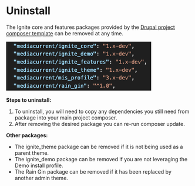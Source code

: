 # Uninstall

The Ignite core and features packages provided by the [Drupal project composer template](https://bitbucket.org/mediacurrent/drupal-project/) can be removed at any time.

![](<../.gitbook/assets/Screen Shot 2023-05-24 at 11.15.08 AM.png>)

**Steps to uninstall:**

1. To uninstall, you will need to copy any dependencies you still need from package into your main project composer.&#x20;
2. After removing the desired package you can re-run composer update.&#x20;

**Other packages:**

* The ignite\_theme package can be removed if it is not being used as a parent theme.&#x20;
* The ignite\_demo package can be removed if you are not leveraging the Demo install profile.
* The Rain Gin package can be removed if it has been replaced by another admin theme.
